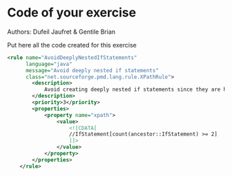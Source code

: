 # Code of your exercise
Authors: Dufeil Jaufret & Gentile Brian


Put here all the code created for this exercise

```xml
<rule name="AvoidDeeplyNestedIfStatements"
      language="java"
      message="Avoid deeply nested if statements"
      class="net.sourceforge.pmd.lang.rule.XPathRule">
        <description>
            Avoid creating deeply nested if statements since they are hard to read and error-prone.
        </description>
        <priority>3</priority>
        <properties>
            <property name="xpath">
                <value>
                    <![CDATA[
                    //IfStatement[count(ancestor::IfStatement) >= 2]
                    ]]>
                </value>
            </property>
        </properties>
    </rule>
```